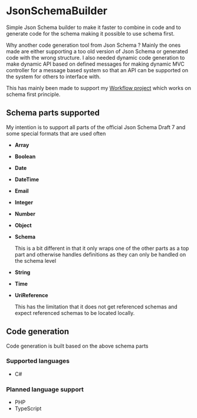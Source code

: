 # JsonSchemaBuilder
Simple Json Schema builder to make it faster to combine in code and to generate code for the schema making it possible to use schema first.

Why another code generation tool from Json Schema ? Mainly the ones made are either supporting a too old version of Json Schema or generated code with the wrong structure. I also needed dynamic code generation to make dynamic API based on defined messages for making dynamic MVC controller for a message based system so that an API can be supported on the system for others to interface with.


This has mainly been made to support my [Workflow project](https://github.com/DevelApp-dk/Workflow) which works on schema first principle.

## Schema parts supported
My intention is to support all parts of the official Json Schema Draft 7 and some special formats that are used often

* **Array**
* **Boolean**
* **Date**
* **DateTime**
* **Email**
* **Integer**
* **Number**
* **Object**
* **Schema**

  This is a bit different in that it only wraps one of the other parts as a  top part and otherwise handles definitions as they can only be handled on the schema level
* **String**
* **Time**
* **UriReference**

  This has the limitation that it does not get referenced schemas and expect referenced schemas to be located locally.

## Code generation
Code generation is built based on the above schema parts

### Supported languages
* C#

### Planned language support
* PHP
* TypeScript